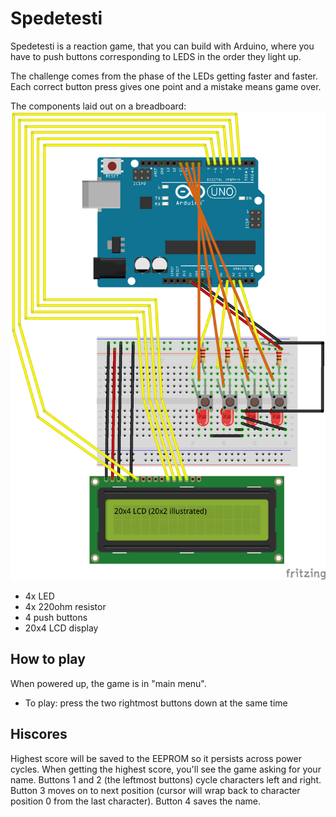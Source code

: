 # Spedetesti

Spedetesti is a reaction game, that you can build with Arduino,
where you have to push buttons corresponding to LEDS in the order they light up.

The challenge comes from the phase of the LEDs getting faster and faster.
Each correct button press gives one point and a mistake means game over.

The components laid out on a breadboard:
![BB](spedepeli_bb.png?raw=true)

- 4x LED
- 4x 220ohm resistor
- 4 push buttons
- 20x4 LCD display

## How to play
When powered up, the game is in "main menu".

- To play: press the two rightmost buttons down at the same time

## Hiscores
Highest score will be saved to the EEPROM so it persists across power cycles.
When getting the highest score, you'll see the game asking for your name.
Buttons 1 and 2 (the leftmost buttons) cycle characters left and right.
Button 3 moves on to next position (cursor will wrap back to character position
0 from the last character). Button 4 saves the name.

